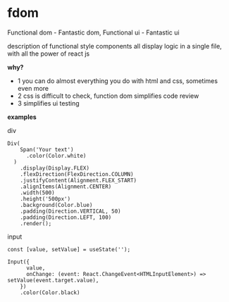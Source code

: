 # fdom

Functional dom - Fantastic dom, Functional ui - Fantastic ui

description of functional style components
all display logic in a single file, with all the power of react js

**why?**
- 1 you can do almost everything you do with html and css, sometimes even more
- 2 css is difficult to check, function dom simplifies code review
- 3 simplifies ui testing

**examples**

div
```
Div(
    Span('Your text')
      .color(Color.white)
  )
    .display(Display.FLEX)
    .flexDirection(FlexDirection.COLUMN)
    .justifyContent(Alignment.FLEX_START)
    .alignItems(Alignment.CENTER)
    .width(500)
    .height('500px')
    .background(Color.blue)
    .padding(Direction.VERTICAL, 50)
    .padding(Direction.LEFT, 100)
    .render();
```
input
```
const [value, setValue] = useState('');

Input({
      value,
      onChange: (event: React.ChangeEvent<HTMLInputElement>) => setValue(event.target.value),
    })
    .color(Color.black)
```
